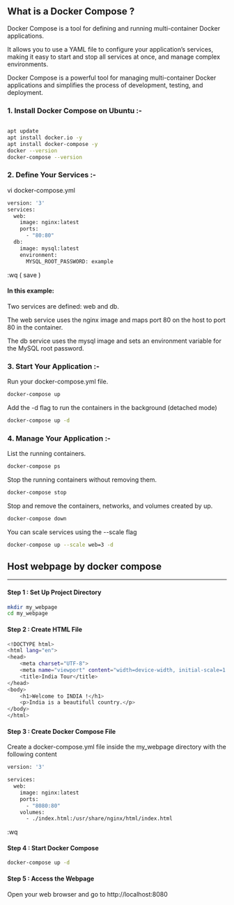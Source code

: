 ## What is a Docker Compose ?

Docker Compose is a tool for defining and running multi-container Docker applications. 

It allows you to use a YAML file to configure your application’s services, making it easy to start and stop all services at once, and manage complex environments.

Docker Compose is a powerful tool for managing multi-container Docker applications and simplifies the process of development, testing, and deployment.


### 1. Install Docker Compose on Ubuntu :-

```sh

apt update
apt install docker.io -y
apt install docker-compose -y
docker --version
docker-compose --version
```

### 2. Define Your Services :-

vi docker-compose.yml

```sh
version: '3'
services:
  web:
    image: nginx:latest
    ports:
      - "80:80"
  db:
    image: mysql:latest
    environment:
      MYSQL_ROOT_PASSWORD: example

```

:wq ( save )


#### In this example:

Two services are defined: web and db.

The web service uses the nginx image and maps port 80 on the host to port 80 in the container.

The db service uses the mysql image and sets an environment variable for the MySQL root password.

### 3. Start Your Application :-

Run  your docker-compose.yml file.

```sh
docker-compose up
```

Add the -d flag to run the containers in the background (detached mode)

```sh
docker-compose up -d
```

### 4. Manage Your Application :-

List the running containers.

```sh
docker-compose ps
```

Stop the running containers without removing them.

```sh
docker-compose stop
```

Stop and remove the containers, networks, and volumes created by up.

```sh
docker-compose down
```

You can scale services using the --scale flag

```sh
docker-compose up --scale web=3 -d
```




## Host webpage by docker compose
--------------------------------------

#### Step 1 : Set Up Project Directory

```sh
mkdir my_webpage
cd my_webpage
```

#### Step 2 : Create HTML File

```sh
<!DOCTYPE html>
<html lang="en">
<head>
    <meta charset="UTF-8">
    <meta name="viewport" content="width=device-width, initial-scale=1.0">
    <title>India Tour</title>
</head>
<body>
    <h1>Welcome to INDIA !</h1>
    <p>India is a beautifull country.</p>
</body>
</html>

```

#### Step 3 : Create Docker Compose File

Create a docker-compose.yml file inside the my_webpage directory with the following content

```sh
version: '3'

services:
  web:
    image: nginx:latest
    ports:
      - "8080:80"
    volumes:
      - ./index.html:/usr/share/nginx/html/index.html

```
:wq

#### Step 4 : Start Docker Compose

```sh
docker-compose up -d
```

#### Step 5 : Access the Webpage

Open your web browser and go to http://localhost:8080
